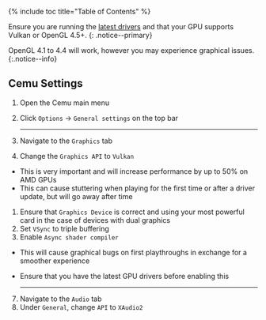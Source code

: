 {% include toc title="Table of Contents" %}

Ensure you are running the [latest drivers](https://www.amd.com/en/support) and that your GPU supports Vulkan or OpenGL 4.5+.
{: .notice--primary}

 OpenGL 4.1 to 4.4 will work, however you may experience graphical issues.
 {:.notice--info}

## Cemu Settings

1. Open the Cemu main menu
1. Click `Options` -> `General settings` on the top bar

    ---

3. Navigate to the `Graphics` tab
1. Change the `Graphics API` to `Vulkan`
  - This is very important and will increase performance by up to 50% on AMD GPUs
  - This can cause stuttering when playing for the first time or after a driver update, but will go away after time
1. Ensure that `Graphics Device` is correct and using your most powerful card in the case of devices with dual graphics
1. Set `VSync` to triple buffering
1. Enable `Async shader compiler`
  - This will cause graphical bugs on first playthroughs in exchange for a smoother experience
  - Ensure that you have the latest GPU drivers before enabling this

    ---

7. Navigate to the `Audio` tab
1. Under `General`, change `API` to `XAudio2`
